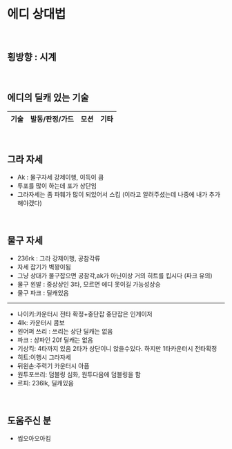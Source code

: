 

# 에디 상대법

<br>

## 횡방향 : 시계

<br>

## 에디의 딜캐 있는 기술

| 기술 | 발동/판정/가드 | 모션 | 기타 |
| ---- | :----------: | ---- | ---- |


<br>

## 그라 자세
- Ak : 물구자세 강제이행, 이득이 큼
- 투포를 많이 하는데 포가 상단임
- 그라자세는 좀 파훼가 많이 되있어서 스킵 (이라고 알려주셨는데 나중에 내가 추가해야겠다)

<br>

## 물구 자세
- 236rk : 그라 강제이행, 공참각류
- 자세 잡기가 벽꽝이됨
- 그냥 상대가 물구잡으면 공참각,ak가 아닌이상 거의 히트를 킵시다 (파크 유의)
- 물구 왼발 : 중상상인 3타, 모르면 에디 못이길 가능성상승
- 물구 파크 : 딜캐있음



---


- 나이키:카운터시 전타 확정+중단잡 중단잡은 인게이저
- 4lk: 카운터시 콤보
- 왼어퍼 쓰리 : 쓰리는 상단 딜캐는 없음
- 파크 : 상파인 20f 딜캐는 없음
- 기상킥: 4타까지 있음 2타가 상단이니 앉을수있다. 하지만 1타카운터시 전타확정
- 히트:이행시 그라자세
- 뒤왼손:주력기 카운터시 아픔
- 원투포쓰리: 덤블링 심화, 원투다음에 덤블링을 함
- 르피: 236lk, 딜캐있음





<br>

## 도움주신 분
- 씹오아오아킴
